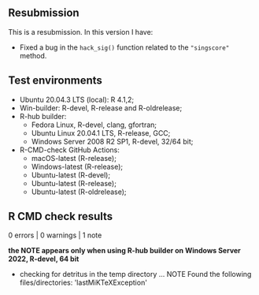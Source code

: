 ## Resubmission
This is a resubmission. In this version I have:

* Fixed a bug in the `hack_sig()` function related to the `"singscore"` method.

## Test environments

- Ubuntu 20.04.3 LTS (local): R 4.1,2;
- Win-builder: R-devel, R-release and R-oldrelease;
- R-hub builder:
  * Fedora Linux, R-devel, clang, gfortran;
  * Ubuntu Linux 20.04.1 LTS, R-release, GCC;
  * Windows Server 2008 R2 SP1, R-devel, 32/64 bit;
- R-CMD-check GitHub Actions:
  * macOS-latest (R-release);
  * Windows-latest (R-release);
  * Ubuntu-latest (R-devel);
  * Ubuntu-latest (R-release);
  * Ubuntu-latest (R-oldrelease);

## R CMD check results

0 errors | 0 warnings | 1 note

**the NOTE appears only when using R-hub builder on Windows Server 2022, R-devel, 64 bit**

* checking for detritus in the temp directory ... NOTE
Found the following files/directories:
  'lastMiKTeXException'
